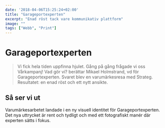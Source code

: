 ```yaml
---
date: '2018-04-06T15:25:24+02:00'
title: "Garageportexperten"
excerpt: "Enad röst tack vare kommunikativ plattform"
image: ""
tags: ["Webb", "Print"]
---
```

# Garageportexperten

> Vi fick hela tiden uppfinna hjulet. Gång på gång frågade vi oss Vårkampanj! Vad gör vi? berättar Mikael Holmstrand, vd för Garageportexperten. Svaret blev en varumärkesresa med Strateg. Resultatet: en enad röst och ett nytt ansikte.

## Så ser vi ut
Varumärkesarbetet landade i en ny visuell identitet för Garageportexperten. Det nya uttrycket är rent och tydligt och med ett fotografiskt manér där experten sätts i fokus.
